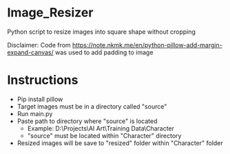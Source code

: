 # Image_Resizer
Python script to resize images into square shape without cropping

Disclaimer: Code from https://note.nkmk.me/en/python-pillow-add-margin-expand-canvas/ was used to add padding to image

# Instructions
- Pip install pillow
- Target images must be in a directory called "source"
- Run main.py
- Paste path to directory where "source" is located
  - Example: D:\Projects\AI Art\Training Data\Character
  - "source" must be located within "Character" directory
- Resized images will be save to "resized" folder within "Character" folder
